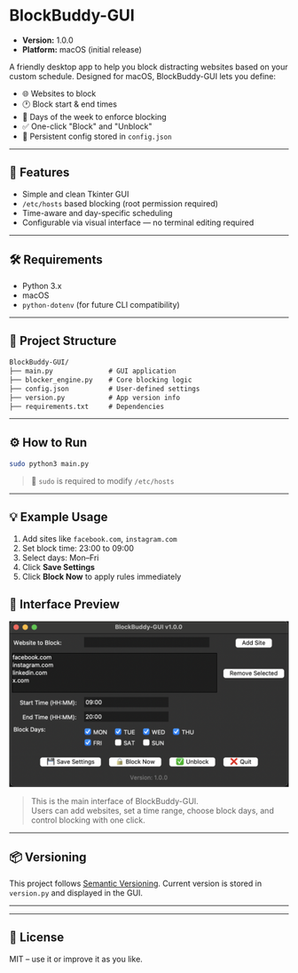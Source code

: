 # BlockBuddy-GUI

- **Version:** 1.0.0
- **Platform:** macOS (initial release)

A friendly desktop app to help you block distracting websites based on your custom schedule. Designed for macOS, BlockBuddy-GUI lets you define:

* 🌐 Websites to block
* 🕐 Block start & end times
* 📅 Days of the week to enforce blocking
* ✅ One-click "Block" and "Unblock"
* 💾 Persistent config stored in `config.json`

---

## 🚀 Features

* Simple and clean Tkinter GUI
* `/etc/hosts` based blocking (root permission required)
* Time-aware and day-specific scheduling
* Configurable via visual interface — no terminal editing required

---

## 🛠 Requirements

* Python 3.x
* macOS
* `python-dotenv` (for future CLI compatibility)


---

## 📁 Project Structure

```
BlockBuddy-GUI/
├── main.py              # GUI application
├── blocker_engine.py    # Core blocking logic
├── config.json          # User-defined settings
├── version.py           # App version info
├── requirements.txt     # Dependencies
```

---

## ⚙️ How to Run

```bash
sudo python3 main.py
```

> 🛑 `sudo` is required to modify `/etc/hosts`

---

## 💡 Example Usage

1. Add sites like `facebook.com`, `instagram.com`
2. Set block time: 23:00 to 09:00
3. Select days: Mon–Fri
4. Click **Save Settings**
5. Click **Block Now** to apply rules immediately

## 📅 Interface Preview

![BlockBuddy-GUI Screenshot](./blockbuddy-gui-preview.png)

> This is the main interface of BlockBuddy-GUI.  
> Users can add websites, set a time range, choose block days, and control blocking with one click.


---

## 📦 Versioning

This project follows [Semantic Versioning](https://semver.org/).
Current version is stored in `version.py` and displayed in the GUI.

---



---

## 📜 License
MIT – use it or improve it as you like.


